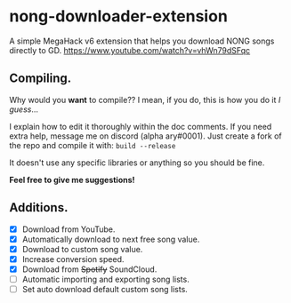 # nong-downloader-extension
A simple MegaHack v6 extension that helps you download NONG songs directly to GD.
https://www.youtube.com/watch?v=vhWn79dSFqc


## Compiling.
Why would you **want** to compile?? I mean, if you do, this is how you do it _I guess_...

I explain how to edit it thoroughly within the doc comments. If you need extra help, message me on discord (alpha ary#0001). Just create a fork of the repo and compile it with:
`build --release`

It doesn't use any specific libraries or anything so you should be fine.

**Feel free to give me suggestions!**


## Additions.
- [x] Download from YouTube.
- [x] Automatically download to next free song value.
- [x] Download to custom song value.
- [x] Increase conversion speed.
- [x] Download from ~~Spotify~~ SoundCloud.
- [ ] Automatic importing and exporting song lists.
- [ ] Set auto download default custom song lists.
